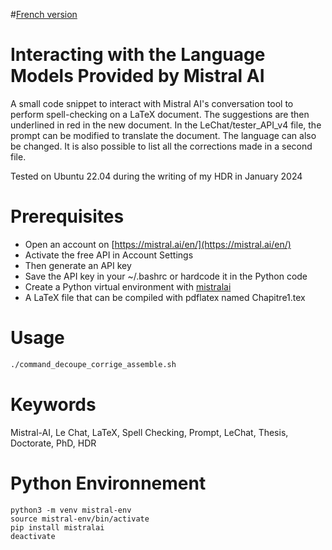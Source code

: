 #[French version](README.md)

# Interacting with the Language Models Provided by Mistral AI

A small code snippet to interact with Mistral AI's conversation tool to perform spell-checking on a LaTeX document. The suggestions are then underlined in red in the new document. In the LeChat/tester_API_v4 file, the prompt can be modified to translate the document. The language can also be changed. It is also possible to list all the corrections made in a second file.

Tested on Ubuntu 22.04 during the writing of my HDR in January 2024

# Prerequisites

- Open an account on [https://mistral.ai/en/](https://mistral.ai/en/)
- Activate the free API in Account Settings
- Then generate an API key
- Save the API key in your ~/.bashrc or hardcode it in the Python code
- Create a Python virtual environment with [mistralai](https://pypi.org/project/mistralai/)
- A LaTeX file that can be compiled with pdflatex named Chapitre1.tex

# Usage

```bash
./command_decoupe_corrige_assemble.sh
```



# Keywords

Mistral-AI, Le Chat, LaTeX, Spell Checking, Prompt, LeChat, Thesis, Doctorate, PhD, HDR

# Python Environnement

```
python3 -m venv mistral-env
source mistral-env/bin/activate 
pip install mistralai
deactivate
```